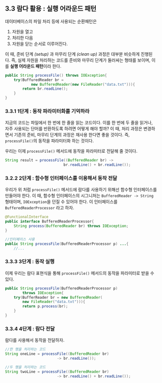 ## 3.3 람다 활용 : 실행 어라운드 패턴

데이터베이스의 파일 처리 등에 사용되는 순환패턴은 
1. 자원을 열고
2. 처리한 다음
3. 자원을 닫는
순서로 이루어진다.

이 때, 준비 단계 _(setup)_ 과 마무리 단계 _(clean up)_ 과정은 대부분 비슷하게 진행된다. 즉, 실제 자원을 처리하는 코드를 준비와 마무리 단계가 둘러싸는 형태를 보이며, 이를 **실행 어라운드 패턴**이라 한다. 

```java
public String processFile() throws IOException{
	try(BuffuredReader br = 
			new BufferedReader(new FileReader("data.txt"))){
		return br.readLine();
	}
}
```

### 3.3.1 1단계 : 동작 파라미터화를 기억하라

지금의 코드는 파일에서 한 번에 한 줄을 읽는 코드이다. 이를 한 번에 두 줄을 읽거나, 자주 사용되는 단어를 반환하도록 하려면 어떻게 해야 할까?
이 때, 처리 과정은 변경하면서 기존의 준비, 마무리 단계의 과정은 재사용 한다면 좋을 것이다. 즉, `processFile()`의 동작을 파라미터화 하는 것이다.

우리는 이제 `processFile()` 메서드에 동작을 파라미터로 전달해 줄 것이다. 
```java
String result = processFile((BufferedReader br) -> 
						   br.readLine() + br.readLine());
```

### 3.2.2 2단계 : 함수형 인터페이스를 이용해서 동작 전달

우리가 위 처럼 `processFile()` 메서드에 람다를 사용하기 위해선 함수형 인터페이스를 만들어야 한다. 이 때, 함수형 인터페이스의 시그니처는 `BufferedReader -> String` 형태이며, `IOException`을 던질 수 있어야 한다. 
이 인터페이스를 `BufferedReaderProcessor` 라고 하자.

```java
@FunctionalInterface
public interface BufferedReaderProcessor{
	String process(BufferedReader br) throws IOException;
}

//인터페이스 사용
public String processFile(BufferedReaderProcessor p) ...{
	//...
```


### 3.3.3 3단계 : 동작 실행

이제 우리는 람다 표현식을 통해 `processFile()` 메서드의 동작을 파라미터로 받을 수 있다.

```java
public String processFile(BufferedReaderProcessor p)
		throws IOException{
	try(BufferReader br = new BufferedReader(
		new FileReader("data.txt"))){
		return p.process(br);
	}
}
```

### 3.3.4 4단계 : 람다 전달

람다를 사용해서 동작을 전달하자.

```java
//한 행을 처리하는 코드
String oneLine = processFile((BufferedReader br)
						-> br.readLine());

//두 행을 처리하는 코드
String twoLine = processFile((BufferedReader br)
						-> br.readLine() + br.readLine());
```

